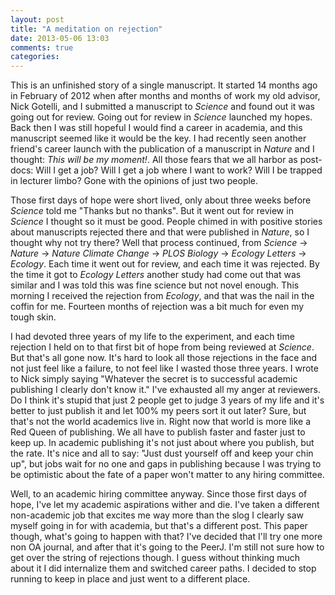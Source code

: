 ```yaml
---
layout: post
title: "A meditation on rejection"
date: 2013-05-06 13:03
comments: true
categories: 
---
```

This is an unfinished story of a single manuscript.  It started 14 months ago in February of 2012 when after months and months of work my old advisor, Nick Gotelli, and I submitted a manuscript to *Science* and found out it was going out for review.  Going out for review in *Science* launched my hopes. Back then I was still hopeful I would find a career in academia, and this manuscript seemed like it would be the key.  <!-- more --> I had recently seen another friend's career launch with the publication of a manuscript in *Nature* and I thought: *This will be my moment!*.  All those fears that we all harbor as post-docs: Will I get a job? Will I get a job where I want to work?  Will I be trapped in lecturer limbo? Gone with the opinions of just two people.


Those first days of hope were short lived, only about three weeks before *Science* told me "Thanks but no thanks".  But it went out for review in *Science* I thought so it must be good.  People chimed in with positive stories about manuscripts rejected there and that were published in *Nature*, so I thought why not try there?  Well that process continued, from *Science* -> *Nature* -> *Nature Climate Change* -> *PLOS Biology* -> *Ecology Letters* -> *Ecology*. Each time it went out for review, and each time it was rejected.  By the time it got to *Ecology Letters* another study had come out that was similar and I was told this was fine science but not novel enough.  This morning I received the rejection from *Ecology*, and that was the nail in the coffin for me.  Fourteen months of rejection was a bit much for even my tough skin.  

I had devoted three years of my life to the experiment, and each time rejection I held on to that first bit of hope from being reviewed at *Science*.  But that's all gone now. It's hard to look all those rejections in the face and not just feel like a failure, to not feel like I wasted those three years. I wrote to Nick simply saying "Whatever the secret is to successful academic publishing I clearly don't know it."  I've exhausted all my anger at reviewers.  Do I think it's stupid that just 2 people get to judge 3 years of my life and it's better to just publish it and let 100% my peers sort it out later?  Sure, but that's not the world academics live in.  Right now that world is more like a Red Queen of publishing.  We all have to publish faster and faster just to keep up.  In academic publishing it's not just about where you publish, but the rate.  It's nice and all to say: "Just dust yourself off and keep your chin up", but jobs wait for no one and gaps in publishing because I was trying to be optimistic about the fate of a paper won't matter to any hiring committee.  

Well, to an academic hiring committee anyway.  Since those first days of hope, I've let my academic aspirations wither and die. I've taken a different non-academic job that excites me way more than the slog I clearly saw myself going in for with academia, but that's a different post.  This paper though, what's going to happen with that? I've decided that I'll try one more non OA journal, and after that it's going to the PeerJ.  I'm still not sure how to get over the string of rejections though.  I guess without thinking much about it I did internalize them and switched career paths.  I  decided to stop running to keep in place and just went to a different place.  